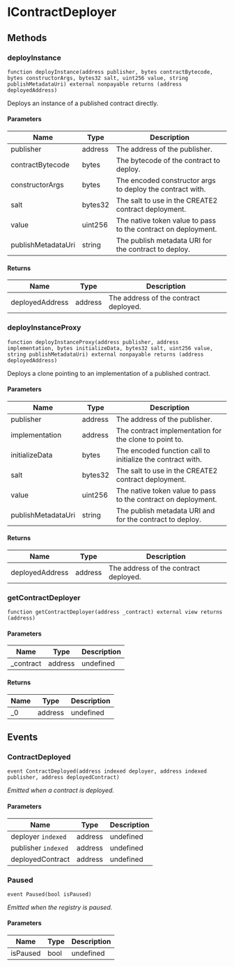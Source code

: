 # IContractDeployer









## Methods

### deployInstance

```solidity
function deployInstance(address publisher, bytes contractBytecode, bytes constructorArgs, bytes32 salt, uint256 value, string publishMetadataUri) external nonpayable returns (address deployedAddress)
```

Deploys an instance of a published contract directly.



#### Parameters

| Name | Type | Description |
|---|---|---|
| publisher | address | The address of the publisher.
| contractBytecode | bytes | The bytecode of the contract to deploy.
| constructorArgs | bytes | The encoded constructor args to deploy the contract with.
| salt | bytes32 | The salt to use in the CREATE2 contract deployment.
| value | uint256 | The native token value to pass to the contract on deployment.
| publishMetadataUri | string | The publish metadata URI for the contract to deploy.

#### Returns

| Name | Type | Description |
|---|---|---|
| deployedAddress | address | The address of the contract deployed.

### deployInstanceProxy

```solidity
function deployInstanceProxy(address publisher, address implementation, bytes initializeData, bytes32 salt, uint256 value, string publishMetadataUri) external nonpayable returns (address deployedAddress)
```

Deploys a clone pointing to an implementation of a published contract.



#### Parameters

| Name | Type | Description |
|---|---|---|
| publisher | address | The address of the publisher.
| implementation | address | The contract implementation for the clone to point to.
| initializeData | bytes | The encoded function call to initialize the contract with.
| salt | bytes32 | The salt to use in the CREATE2 contract deployment.
| value | uint256 | The native token value to pass to the contract on deployment.
| publishMetadataUri | string | The publish metadata URI and for the contract to deploy.

#### Returns

| Name | Type | Description |
|---|---|---|
| deployedAddress | address | The address of the contract deployed.

### getContractDeployer

```solidity
function getContractDeployer(address _contract) external view returns (address)
```





#### Parameters

| Name | Type | Description |
|---|---|---|
| _contract | address | undefined

#### Returns

| Name | Type | Description |
|---|---|---|
| _0 | address | undefined



## Events

### ContractDeployed

```solidity
event ContractDeployed(address indexed deployer, address indexed publisher, address deployedContract)
```



*Emitted when a contract is deployed.*

#### Parameters

| Name | Type | Description |
|---|---|---|
| deployer `indexed` | address | undefined |
| publisher `indexed` | address | undefined |
| deployedContract  | address | undefined |

### Paused

```solidity
event Paused(bool isPaused)
```



*Emitted when the registry is paused.*

#### Parameters

| Name | Type | Description |
|---|---|---|
| isPaused  | bool | undefined |



